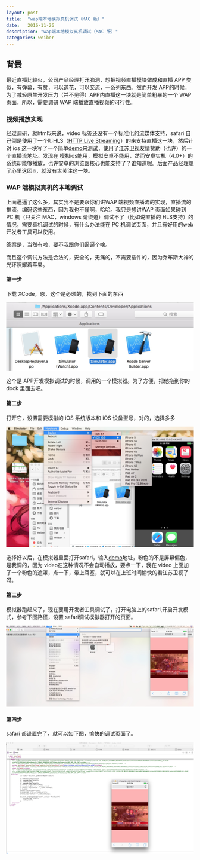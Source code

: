 ```yaml
---
layout: post
title:  "wap端本地模拟真机调试（MAC 版）"
date:   2016-11-26
description: "wap端本地模拟真机调试（MAC 版）"
categories: weiber
---
```


## 背景
最近直播比较火，公司产品经理打开脑洞，想把视频直播模块做成和直播 APP 类似，有弹幕，有赞，可以送花，可以交流，一系列东西。然而开发 APP的时候，为了减轻原生开发压力（并不见得）APP内直播这一块就是简单粗暴的一个 WAP页面，所以，需要调研 WAP 端播放直播视频的可行性。

### 视频播放实现

经过调研，就html5来说，video 标签还没有一个标准化的流媒体支持，safari 自己倒是使用了一个叫HLS（[HTTP Live Streaming](http://en.wikipedia.org/wiki/HTTP_Live_Streaming)）的来支持直播这一块，然后针对 ios 这一块写了一个简单[demo](/demo/index-01.html)来测试，使用了江苏卫视友情赞助（也许）的一个直播流地址。发现在 模拟ios能用，模拟安卓不能用，然而安卓实机（4.0+）的系统却能够播放，也许安卓的浏览器核心也能支持了？谁知道呢。后面产品经理熄了心里这团🔥，就没有太关注这一块。

### WAP 端模拟真机的本地调试

上面逼逼了这么多，其实我不是要跟你们讲WAP 端视频直播流的实现，直播流的推流，编码这些东西，因为我也不懂啊，哈哈。我只是想讲WAP 页面如果碰到 PC 机（只关注 MAC，windows 请绕道）调试不了（比如说直播的 HLS支持）的情况，需要真机调试的时候，有什么办法能在 PC 机调试页面，并且有好用的web 开发者工具可以使用。

答案是，当然有啦，要不我跟你们逼逼个啥。

而且这个调试方法是合法的，安全的，无痛的，不需要插件的，因为乔布斯大神的光环照耀着苹果。

#### 第一步

下载 XCode，恩，这个是必须的，找到下面的东西

![simulator](/demo/images/001/001.jpg)

这个是 APP开发模拟调试的时候，调用的一个模拟器。为了方便，把他拖到你的dock 里面去吧。

#### 第二步

打开它，设置需要模拟的 iOS 系统版本和 iOS 设备型号，对的，选择多多

![simulator](/demo/images/001/002.jpg)

选择好以后，在模拟器里面打开safari，输入[demo](http://localhost:4000/demo/index-01.html)地址，粉色的不是屏幕偏色，是我调的，因为 video在这种情况不会自动播放，要点一下，我在 video 上面加了一个粉色的遮罩，点一下，带上耳塞，就可以在上班时间愉快的看江苏卫视了呀。

#### 第三步

模拟器跑起来了，现在要用开发者工具调试了，打开电脑上的safari,开启开发模式，参考下图路径，设置 safari调试模拟器打开的页面。

![simulator](/demo/images/001/003.jpg)

#### 第四步

safari 都设置完了，就可以如下图，愉快的调试页面了。

![simulator](/demo/images/001/004.jpg)



